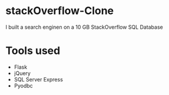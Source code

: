 # stackOverflow-Clone
I built a search enginen on a 10 GB StackOverflow SQL Database

# Tools used
- Flask
- jQuery
- SQL Server Express
- Pyodbc

